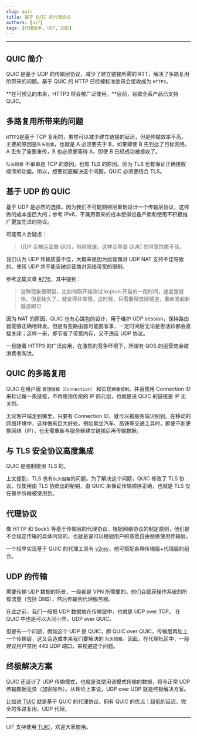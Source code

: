 ```yaml
---
slug: quic
title: 基于 QUIC 的代理协议
authors: [uif]
tags: [代理技术, UDP, 加密]
---
```


---

## QUIC 简介

QUIC 是基于 UDP 的传输层协议，减少了建立链接所需的 RTT，解决了多路复用所带来的问题。基于 QUIC 的 HTTP 已经被标准委员会接收成为 `HTTP3`。

**在可预见的未来，HTTP3 将会被广泛使用。**目前，谷歌全系产品已支持 QUIC。

## 多路复用所带来的问题

`HTTP2`是基于 TCP 复用的，虽然可以减少建立链接的延迟，但是传输效率不高，主要的原因是`队头阻塞`，也就是 A 必须要先于 B，如果即使 B 先到达了目标网络，A 丢失了需要重传，B 也必须要等待 A，即使 B 已经成功被接收了。

`队头阻塞` 不单单是 TCP 的原因，也有 TLS 的原因。因为 TLS 也有保证正确接收顺序的功能。所以，想要彻底解决这个问题，QUIC 必须要结合 TLS。

## 基于 UDP 的 QUIC

基于 UDP 是必然的选择，因为我们不可能网络层重新设计一个传输层协议，这样做的成本是巨大的；参考 IPv6，不兼用带来的成本使得设备产商和使用不积极推广更加先进的协议。

可能有人会疑虑：

> UDP 会被运营商 QOS，俗称限速。这样会导致 QUIC 的带宽性能不佳。

我们认为 UDP 传输质量不佳，大概率是因为运营商对 UDP NAT 支持不佳导致的。使用 UDP 并不能突破运营商对网络带宽的限制。

参考这篇文章 [#776](https://github.com/xtaci/kcptun/issues/776)，其中提到：

> 这种现象很明显，比如你刚开始测试 kcptun 开启的一段时间，速度是挺快，但是挂久了，就变得非常慢，这时候，只需要释放掉隧道，重新发起新隧道即可

因为 NAT 的原因，QUIC 也有心跳包的设计，用于维护 UDP session，保持路由器能够正确地转发。但是有些路由器可能图省事，一定时间后无论是否活跃都会直接关闭；这样一来，即节省了带宽内存，又不违反 UDP 协议。

一旦随着 HTTP3 的广泛应用，在激烈的竞争环境下，所谓有 QOS 的运营商会被消费者淘汰。

## QUIC 的多路复用

QUIC 在用户层 `管理链接（Connection）` 和实现`拥塞控制`。并且使用 Connection ID 来标记每一条链接，不再使用传统的 IP 四元组，也就是说 QUIC 的链接是 IP 无关的。

无论客户端走到哪里，只要有 Connection ID，就可以被服务端识别到。在移动的网络环境中，这样做有巨大好处，例如乘坐汽车、高铁等交通工具时，即使不断更换网络（IP），也无需重新与服务器建立链接后再传输数据。

## 与 TLS 安全协议高度集成

QUIC 是强制使用 TLS 的。

上文提到，TLS 也有`队头阻塞`的问题。为了解决这个问题，QUIC 修改了 TLS 协议，仅使用由 TLS 协商出的秘钥，由 QUIC 来保证传输顺序正确，也就是 TLS 仅在握手阶段被使用到。

## 代理协议

像 HTTP 和 Sock5 等基于传输层的代理协议，根据网络协议的制定原则，他们是不会规定传输的具体内容的，也就是说可以根据用户的意愿自由替换使用传输层。

一个较早实现基于 QUIC 的代理工具有 [v2ray](https://github.com/v2fly/v2ray-core)，他可搭配各种传输层+代理层的组合。

## UDP 的传输

需要传输 UDP 数据的场景，一般都是 VPN 所需要的。他们会截获操作系统的所有流量（包括 DNS），然后传输到代理服务器。

在此之前，我们一般把 UDP 数据放在传输层中，也就是 UDP over TCP。 在 QUIC 中也是可以大同小异，UDP over QUIC。

但是有一个问题，假如这个 UDP 是 QUIC，即 QUIC over QUIC，传输层再加上一个传输层，这又会造成本来我们要解决的 `队头阻塞`。因此，在代理社区中，一般建议用户禁用 443 UDP 端口，来规避这个问题。

## 终极解决方案

QUIC 还设计了 UDP 传输模式，也就是说使用该模式传输的数据，将与正常 UDP 传输数据无异（加密除外）。从理论上来说，UDP over UDP 就是终极解决方案。

比如说 [TUIC](https://github.com/EAimTY/tuic) 就是基于 QUIC 的代理协议。拥有 QUIC 的优点：超低的延迟、完全的多路复用、UDP 代理。

---

UIF 支持使用 [TUIC](https://github.com/EAimTY/tuic)，欢迎大家使用。
